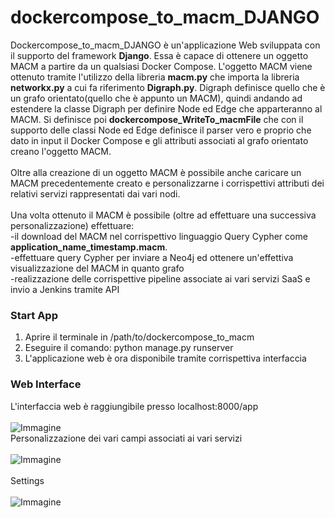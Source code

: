 # dockercompose_to_macm_DJANGO <br>
Dockercompose_to_macm_DJANGO è un'applicazione Web sviluppata con il supporto del framework <b>Django</b>. Essa è capace di ottenere un oggetto MACM a partire da un qualsiasi Docker Compose. L'oggetto MACM viene ottenuto tramite l'utilizzo della libreria <b>macm.py</b> che importa la libreria <b>networkx.py</b> a cui fa riferimento <b>Digraph.py</b>. Digraph definisce quello che è un grafo orientato(quello che è appunto un MACM), quindi andando ad estendere la classe Digraph per definire Node ed Edge che apparteranno al MACM. Si definisce poi <b>dockercompose_WriteTo_macmFile</b> che con il supporto delle classi Node ed Edge definisce il parser vero e proprio che dato in input il Docker Compose e gli attributi associati al grafo orientato creano l'oggetto MACM.<br><br>
Oltre alla creazione di un oggetto MACM è possibile anche caricare un MACM precedentemente creato e personalizzarne i corrispettivi attributi dei relativi servizi rappresentati dai vari nodi.<br><br>
Una volta ottenuto il MACM è possibile (oltre ad effettuare una successiva personalizzazione) effettuare: <br>
    -il download del MACM nel corrispettivo linguaggio Query Cypher come <b>application_name_timestamp.macm</b>. <br>
    -effettuare query Cypher per inviare a Neo4j ed ottenere un'effettiva visualizzazione del MACM in quanto grafo <br>
    -realizzazione delle corrispettive pipeline associate ai vari servizi SaaS e invio a Jenkins tramite API

### Start App
1. Aprire il terminale in /path/to/dockercompose_to_macm
2. Eseguire il comando: python manage.py runserver
3. L'applicazione web è ora disponibile tramite corrispettiva interfaccia

### Web Interface
L'interfaccia web è raggiungibile presso localhost:8000/app <br>
<br>
![Immagine](https://user-images.githubusercontent.com/90553744/146794715-06e04540-7193-476b-b976-f4a0f9de4629.png)
<br>
Personalizzazione dei vari campi associati ai vari servizi
<br><br>
![Immagine](https://user-images.githubusercontent.com/90553744/146797139-a55d6870-2802-43b0-8b8a-5749f4424a94.png)
<br><br>
Settings
<br><br>
![Immagine](https://user-images.githubusercontent.com/90553744/146797488-8fe22c0e-6e3a-48f1-b3f0-3cd84a8a10ab.png)
